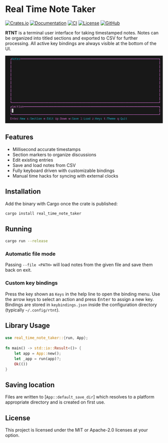 # Real Time Note Taker
[![Crates.io](https://img.shields.io/crates/v/real_time_note_taker.svg)](https://crates.io/crates/real_time_note_taker)
[![Documentation](https://docs.rs/real_time_note_taker/badge.svg)](https://docs.rs/real_time_note_taker)
[![CI](https://github.com/Data-Forge-Solutions/real_time_note_taker/actions/workflows/CI.yml/badge.svg)](https://github.com/Data-Forge-Solutions/real_time_note_taker/actions)
[![License](https://img.shields.io/crates/l/real_time_note_taker)](LICENSE)
[![GitHub](https://img.shields.io/github/stars/Data-Forge-Solutions/real_time_note_taker?style=social)](https://github.com/Data-Forge-Solutions/real_time_note_taker)

**RTNT** is a terminal user interface for taking timestamped notes. Notes can be organized into titled sections and exported to CSV for further processing. All active key bindings are always visible at the bottom of the UI.

![Demo of RTNT](readme_resources/demo.gif)

## Features

- Millisecond accurate timestamps
- Section markers to organize discussions
- Edit existing entries
- Save and load notes from CSV
- Fully keyboard driven with customizable bindings
- Manual time hacks for syncing with external clocks

## Installation

Add the binary with Cargo once the crate is published:

```bash
cargo install real_time_note_taker
```

## Running

```bash
cargo run --release
```

### Automatic file mode

Passing `--file <PATH>` will load notes from the given file and save them back on exit.

### Custom key bindings

Press the key shown as `Keys` in the help line to open the binding menu. Use the arrow keys to select an action and press <kbd>Enter</kbd> to assign a new key. Bindings are stored in `keybindings.json` inside the configuration directory (typically `~/.config/rtnt`).

## Library Usage

```rust
use real_time_note_taker::{run, App};

fn main() -> std::io::Result<()> {
    let app = App::new();
    let _app = run(app)?;
    Ok(())
}
```

## Saving location

Files are written to [`App::default_save_dir`] which resolves to a platform appropriate directory and is created on first use.

## License

This project is licensed under the MIT or Apache-2.0 licenses at your option.

